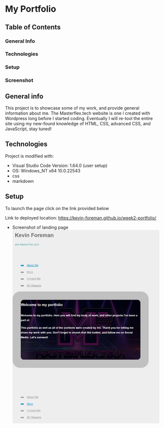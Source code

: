# My Portfolio

## Table of Contents
### General Info
### Technologies
### Setup
### Screenshot

## General info
This project is to showcase some of my work, and provide general information about me. The Masterflex.tech website is one I created with Wordpress long before I started coding. Eventually I will re-tool the entire site using my new-found knowledge of HTML, CSS, advanced CSS, and JavaScript, stay tuned!

## Technologies
Project is modified with:
* Visual Studio Code Version: 1.64.0 (user setup)
* OS: Windows_NT x64 10.0.22543
* css
* markdown

## Setup
To launch the page click on the link provided below

Link to deployed location:
https://kevin-foreman.github.io/week2-portfolio/

* Screenshot of landing page
![screenshot](./portfolio-screenshot.png)
